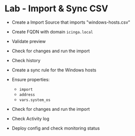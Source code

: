 Lab - Import & Sync CSV
=======================

* Create a Import Source that imports "windows-hosts.csv"
* Create FQDN with domain `icinga.local`

* Validate preview
* Check for changes and run the import
* Check history

* Create a sync rule for the Windows hosts

* Ensure properties:
    - `import`
    - `address`
    - `vars.system_os`

* Check for changes and run the import
* Check Activity log
* Deploy config and check monitoring status
